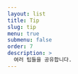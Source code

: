```yaml
---
layout: list
title: Tip
slug: tip
menu: true
submenu: false
order: 7
description: >
  여러 팁들을 공유합니다.
---
```

